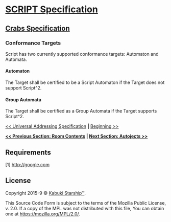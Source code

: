 # [SCRIPT Specification](../)

## [Crabs Specification](./)

### Conformance Targets

Script has two currently supported conformance targets: Automaton and Automata.

#### Automaton

The Target shall be certified to be a Script Automaton if the Target does not support Script^2.

#### Group Automata

The Target shall be certified as a Group Automata if the Target supports Script^2.

[<< Universal Addressing Specification](universal_addressing_specification_rfc) **|** [Beginning >>]()

**[<< Previous Section: Room Contents](./room_contents) | [Next Section: Autojects >>](./autojects)**

## Requirements

[1] http://google.com

## License

Copyright 2015-9 © [Kabuki Starship™](https://kabukistarship.com).

This Source Code Form is subject to the terms of the Mozilla Public License, v. 2.0. If a copy of the MPL was not distributed with this file, You can obtain one at <https://mozilla.org/MPL/2.0/>.
